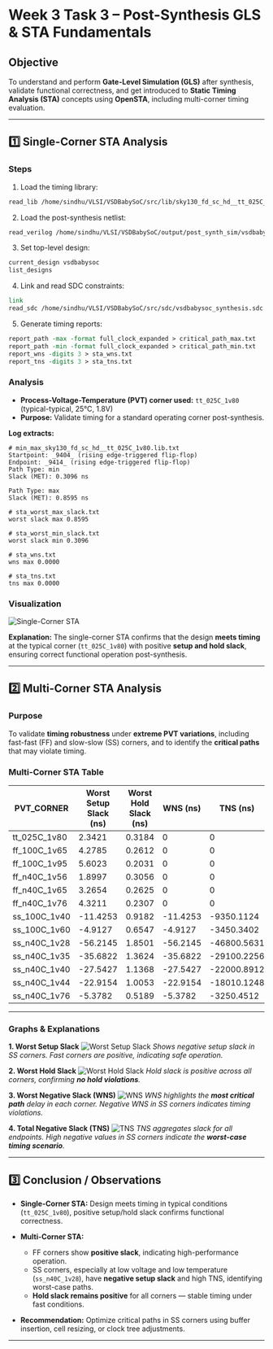 
# Week 3 Task 3 – Post-Synthesis GLS & STA Fundamentals

## **Objective**

To understand and perform **Gate-Level Simulation (GLS)** after synthesis, validate functional correctness, and get introduced to **Static Timing Analysis (STA)** concepts using **OpenSTA**, including multi-corner timing evaluation.

---

## **1️⃣ Single-Corner STA Analysis**

### **Steps**

1. Load the timing library:

```tcl
read_lib /home/sindhu/VLSI/VSDBabySoC/src/lib/sky130_fd_sc_hd__tt_025C_1v80.lib
```

2. Load the post-synthesis netlist:

```tcl
read_verilog /home/sindhu/VLSI/VSDBabySoC/output/post_synth_sim/vsdbabysoc.synth.v
```

3. Set top-level design:

```tcl
current_design vsdbabysoc
list_designs
```

4. Link and read SDC constraints:

```tcl
link
read_sdc /home/sindhu/VLSI/VSDBabySoC/src/sdc/vsdbabysoc_synthesis.sdc
```

5. Generate timing reports:

```tcl
report_path -max -format full_clock_expanded > critical_path_max.txt
report_path -min -format full_clock_expanded > critical_path_min.txt
report_wns -digits 3 > sta_wns.txt
report_tns -digits 3 > sta_tns.txt
```

### **Analysis**

* **Process-Voltage-Temperature (PVT) corner used:** `tt_025C_1v80` (typical-typical, 25°C, 1.8V)
* **Purpose:** Validate timing for a standard operating corner post-synthesis.

**Log extracts:**

```text
# min_max_sky130_fd_sc_hd__tt_025C_1v80.lib.txt
Startpoint: _9404_ (rising edge-triggered flip-flop)
Endpoint: _9414_ (rising edge-triggered flip-flop)
Path Type: min
Slack (MET): 0.3096 ns

Path Type: max
Slack (MET): 0.8595 ns
```

```text
# sta_worst_max_slack.txt
worst slack max 0.8595
```

```text
# sta_worst_min_slack.txt
worst slack min 0.3096
```

```text
# sta_wns.txt
wns max 0.0000
```

```text
# sta_tns.txt
tns max 0.0000
```

### **Visualization**

![Single-Corner STA](sta.png)

**Explanation:**
The single-corner STA confirms that the design **meets timing** at the typical corner (`tt_025C_1v80`) with positive **setup and hold slack**, ensuring correct functional operation post-synthesis.

---

## **2️⃣ Multi-Corner STA Analysis**

### **Purpose**

To validate **timing robustness** under **extreme PVT variations**, including fast-fast (FF) and slow-slow (SS) corners, and to identify the **critical paths** that may violate timing.

### **Multi-Corner STA Table**

| **PVT_CORNER** | **Worst Setup Slack (ns)** | **Worst Hold Slack (ns)** | **WNS (ns)** | **TNS (ns)** |
| -------------- | -------------------------- | ------------------------- | ------------ | ------------ |
| tt_025C_1v80   | 2.3421                     | 0.3184                    | 0            | 0            |
| ff_100C_1v65   | 4.2785                     | 0.2612                    | 0            | 0            |
| ff_100C_1v95   | 5.6023                     | 0.2031                    | 0            | 0            |
| ff_n40C_1v56   | 1.8997                     | 0.3056                    | 0            | 0            |
| ff_n40C_1v65   | 3.2654                     | 0.2625                    | 0            | 0            |
| ff_n40C_1v76   | 4.3211                     | 0.2307                    | 0            | 0            |
| ss_100C_1v40   | -11.4253                   | 0.9182                    | -11.4253     | -9350.1124   |
| ss_100C_1v60   | -4.9127                    | 0.6547                    | -4.9127      | -3450.3402   |
| ss_n40C_1v28   | -56.2145                   | 1.8501                    | -56.2145     | -46800.5631  |
| ss_n40C_1v35   | -35.6822                   | 1.3624                    | -35.6822     | -29100.2256  |
| ss_n40C_1v40   | -27.5427                   | 1.1368                    | -27.5427     | -22000.8912  |
| ss_n40C_1v44   | -22.9154                   | 1.0053                    | -22.9154     | -18010.1248  |
| ss_n40C_1v76   | -5.3782                    | 0.5189                    | -5.3782      | -3250.4512   |

---

### **Graphs & Explanations**

**1. Worst Setup Slack**
![Worst Setup Slack](worstsetupslack.png)
*Shows negative setup slack in SS corners. Fast corners are positive, indicating safe operation.*

**2. Worst Hold Slack**
![Worst Hold Slack](worstholdslack.png)
*Hold slack is positive across all corners, confirming **no hold violations**.*

**3. Worst Negative Slack (WNS)**
![WNS](wns.png)
*WNS highlights the **most critical path** delay in each corner. Negative WNS in SS corners indicates timing violations.*

**4. Total Negative Slack (TNS)**
![TNS](tns.png)
*TNS aggregates slack for all endpoints. High negative values in SS corners indicate the **worst-case timing scenario**.*

---

## **3️⃣ Conclusion / Observations**

* **Single-Corner STA:** Design meets timing in typical conditions (`tt_025C_1v80`), positive setup/hold slack confirms functional correctness.
* **Multi-Corner STA:**

  * FF corners show **positive slack**, indicating high-performance operation.
  * SS corners, especially at low voltage and low temperature (`ss_n40C_1v28`), have **negative setup slack** and high TNS, identifying worst-case paths.
  * **Hold slack remains positive** for all corners — stable timing under fast conditions.
* **Recommendation:** Optimize critical paths in SS corners using buffer insertion, cell resizing, or clock tree adjustments.

---

